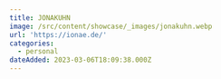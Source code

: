 ```yaml
---
title: JONAKUHN
image: /src/content/showcase/_images/jonakuhn.webp
url: 'https://ionae.de/'
categories:
  - personal
dateAdded: 2023-03-06T18:09:38.000Z
---
```


